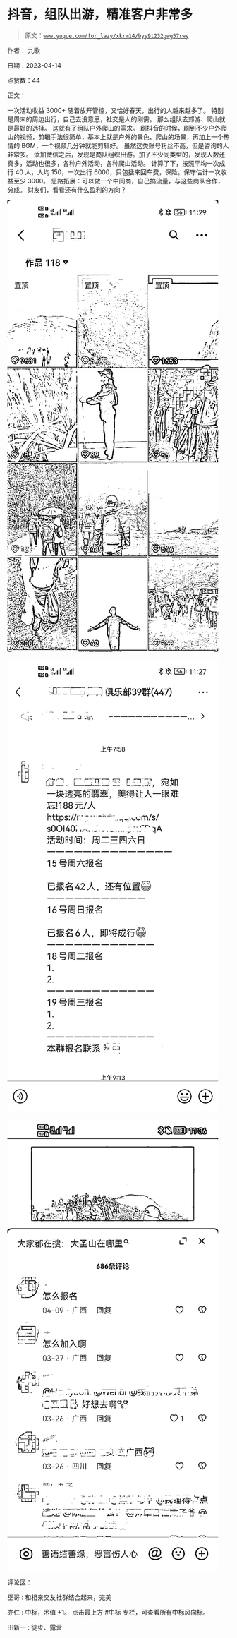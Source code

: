 # 抖音，组队出游，精准客户非常多

> 原文：[`www.yuque.com/for_lazy/xkrm14/byy9t232gwg57rwy`](https://www.yuque.com/for_lazy/xkrm14/byy9t232gwg57rwy)

作者： 九歌

日期：2023-04-14

点赞数：44

正文：

一次活动收益 3000+ 随着放开管控，又恰好春天，出行的人越来越多了。 特别是周末的周边出行，自己去没意思，社交是人的刚需。 那么组队去郊游、爬山就是最好的选择。 这就有了组队户外爬山的需求。 刷抖音的时候，刷到不少户外爬山的视频，剪辑手法很简单，基本上就是户外的景色、爬山的场景，再加上一个热情的 BGM，一个视频几分钟就能剪辑好。 虽然这类账号粉丝不高，但是咨询的人非常多。 添加微信之后，发现是商队组织出游。加了不少同类型的，发现人数还真多，活动也很多，各种户外活动，各种爬山活动。 计算了下，按照平均一次成行 40 人，人均 150，一次出行 6000，只包括来回车费，保险。保守估计一次收益至少 3000。 思路拓展：可以做一个中间商，自己搞流量，与这些商队合作，分成。 财友们，看看还有什么盈利的方向？

![](img/5fe6b2d30cbc5f7377776f229c160982.png)

![](img/1ffcab318712b2179fcc093d4807b973.png)

![](img/e17486324e96d82a0820bbe8669fc1b1.png)

评论区：

巫哥 : 和相亲交友社群结合起来，完美

亦仁 : 中标，术值 +1。 点击最上方 #中标 专栏，可查看所有中标风向标。

田新一 : 徒步、露营

